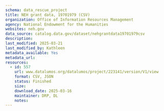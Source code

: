 ```yaml
---
schema: data_rescue_project 
title: NEH grant data, 19701979 (CSV)
organization: Office of Information Resources Management
agency: National Endowment for the Humanities
websites: neh.gov
data_source: catalog.data.gov/dataset/nehgrantdata19701979csv
description: 
last_modified: 2025-03-21
last_modified_by: Kathleen
metadata_available: Yes
metadata_url: 
resources:
  - id: 557
    url: www.datalumos.org/datalumos/project/223141/version/V1/view
    format: CSV, JSON
    status: Finished
    size: 
    download_date: 2025-03-16
    maintainer: DRP, DL
    notes: 
---
```

